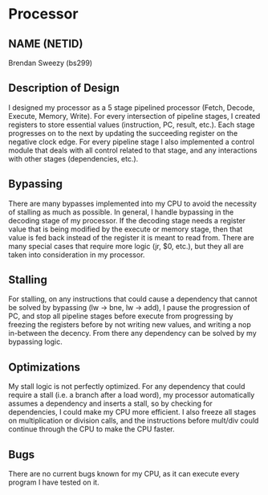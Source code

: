 
# Processor
## NAME (NETID)
Brendan Sweezy (bs299)

## Description of Design
I designed my processor as a 5 stage pipelined processor (Fetch, Decode, Execute, Memory, Write). For every intersection of pipeline stages, I created registers to store essential values (instruction, PC, result, etc.). Each stage progresses on to the next by updating the succeeding register on the negative clock edge. For every pipeline stage I also implemented a control module that deals with all control related to that stage, and any interactions with other stages (dependencies, etc.).

## Bypassing
There are many bypasses implemented into my CPU to avoid the necessity of stalling as much as possible. In general, I handle bypassing in the decoding stage of my processor. If the decoding stage needs a register value that is being modified by the execute or memory stage, then that value is fed back instead of the register it is meant to read from. There are many special cases that require more logic (jr, $0, etc.), but they all are taken into consideration in my processor. 

## Stalling
For stalling, on any instructions that could cause a dependency that cannot be solved by bypassing (lw -> bne, lw -> add), I pause the progression of PC, and stop all pipeline stages before execute from progressing by freezing the registers before by not writing new values, and writing a nop in-between the decency. From there any dependency can be solved by my bypassing logic.

## Optimizations
My stall logic is not perfectly optimized. For any dependency that could require a stall (i.e. a branch after a load word), my processor automatically assumes a dependency and inserts a stall, so by checking for dependencies, I could make my CPU more efficient. I also freeze all stages on multiplication or division calls, and the instructions before mult/div could continue through the CPU to make the CPU faster.

## Bugs
There are no current bugs known for my CPU, as it can execute every program I have tested on it.